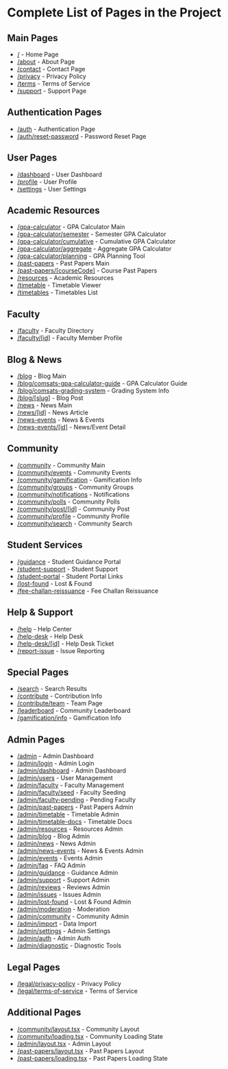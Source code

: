 # Complete List of Pages in the Project

## Main Pages
- [/](app/page.tsx) - Home Page
- [/about](app/about/page.tsx) - About Page
- [/contact](app/contact/page.tsx) - Contact Page
- [/privacy](app/privacy/page.tsx) - Privacy Policy
- [/terms](app/terms/page.tsx) - Terms of Service
- [/support](app/support/page.tsx) - Support Page

## Authentication Pages
- [/auth](app/auth/page.tsx) - Authentication Page
- [/auth/reset-password](app/auth/reset-password/page.tsx) - Password Reset Page

## User Pages
- [/dashboard](app/dashboard/page.tsx) - User Dashboard
- [/profile](app/profile/page.tsx) - User Profile
- [/settings](app/settings/page.tsx) - User Settings

## Academic Resources
- [/gpa-calculator](app/gpa-calculator/page.tsx) - GPA Calculator Main
- [/gpa-calculator/semester](app/gpa-calculator/semester/page.tsx) - Semester GPA Calculator
- [/gpa-calculator/cumulative](app/gpa-calculator/cumulative/page.tsx) - Cumulative GPA Calculator
- [/gpa-calculator/aggregate](app/gpa-calculator/aggregate/page.tsx) - Aggregate GPA Calculator
- [/gpa-calculator/planning](app/gpa-calculator/planning/page.tsx) - GPA Planning Tool
- [/past-papers](app/past-papers/page.tsx) - Past Papers Main
- [/past-papers/[courseCode]](app/past-papers/[courseCode]/page.tsx) - Course Past Papers
- [/resources](app/resources/page.tsx) - Academic Resources
- [/timetable](app/timetable/page.tsx) - Timetable Viewer
- [/timetables](app/timetables/page.tsx) - Timetables List

## Faculty
- [/faculty](app/faculty/page.tsx) - Faculty Directory
- [/faculty/[id]](app/faculty/[id]/page.tsx) - Faculty Member Profile

## Blog & News
- [/blog](app/blog/page.tsx) - Blog Main
- [/blog/comsats-gpa-calculator-guide](app/blog/comsats-gpa-calculator-guide/page.tsx) - GPA Calculator Guide
- [/blog/comsats-grading-system](app/blog/comsats-grading-system/page.tsx) - Grading System Info
- [/blog/[slug]](app/blog/[slug]/page.tsx) - Blog Post
- [/news](app/news/page.tsx) - News Main
- [/news/[id]](app/news/[id]/page.tsx) - News Article
- [/news-events](app/news-events/page.tsx) - News & Events
- [/news-events/[id]](app/news-events/[id]/page.tsx) - News/Event Detail

## Community
- [/community](app/community/page.tsx) - Community Main
- [/community/events](app/community/events/page.tsx) - Community Events
- [/community/gamification](app/community/gamification/page.tsx) - Gamification Info
- [/community/groups](app/community/groups/page.tsx) - Community Groups
- [/community/notifications](app/community/notifications/page.tsx) - Notifications
- [/community/polls](app/community/polls/page.tsx) - Community Polls
- [/community/post/[id]](app/community/post/[id]/page.tsx) - Community Post
- [/community/profile](app/community/profile/page.tsx) - Community Profile
- [/community/search](app/community/search/page.tsx) - Community Search

## Student Services
- [/guidance](app/guidance/page.tsx) - Student Guidance Portal
- [/student-support](app/student-support/page.tsx) - Student Support
- [/student-portal](app/student-portal/page.tsx) - Student Portal Links
- [/lost-found](app/lost-found/page.tsx) - Lost & Found
- [/fee-challan-reissuance](app/fee-challan-reissuance/page.tsx) - Fee Challan Reissuance

## Help & Support
- [/help](app/help/page.tsx) - Help Center
- [/help-desk](app/help-desk/page.tsx) - Help Desk
- [/help-desk/[id]](app/help-desk/[id]/page.tsx) - Help Desk Ticket
- [/report-issue](app/report-issue/page.tsx) - Issue Reporting

## Special Pages
- [/search](app/search/page.tsx) - Search Results
- [/contribute](app/contribute/page.tsx) - Contribution Info
- [/contribute/team](app/contribute/team/page.tsx) - Team Page
- [/leaderboard](app/leaderboard/page.tsx) - Community Leaderboard
- [/gamification/info](app/gamification/info/page.tsx) - Gamification Info

## Admin Pages
- [/admin](app/admin/page.tsx) - Admin Dashboard
- [/admin/login](app/admin/login/page.tsx) - Admin Login
- [/admin/dashboard](app/admin/dashboard/page.tsx) - Admin Dashboard
- [/admin/users](app/admin/users/page.tsx) - User Management
- [/admin/faculty](app/admin/faculty/page.tsx) - Faculty Management
- [/admin/faculty/seed](app/admin/faculty/seed/page.tsx) - Faculty Seeding
- [/admin/faculty-pending](app/admin/faculty-pending/page.tsx) - Pending Faculty
- [/admin/past-papers](app/admin/past-papers/page.tsx) - Past Papers Admin
- [/admin/timetable](app/admin/timetable/page.tsx) - Timetable Admin
- [/admin/timetable-docs](app/admin/timetable-docs/page.tsx) - Timetable Docs
- [/admin/resources](app/admin/resources/page.tsx) - Resources Admin
- [/admin/blog](app/admin/blog/page.tsx) - Blog Admin
- [/admin/news](app/admin/news/page.tsx) - News Admin
- [/admin/news-events](app/admin/news-events/page.tsx) - News & Events Admin
- [/admin/events](app/admin/events/page.tsx) - Events Admin
- [/admin/faq](app/admin/faq/page.tsx) - FAQ Admin
- [/admin/guidance](app/admin/guidance/page.tsx) - Guidance Admin
- [/admin/support](app/admin/support/page.tsx) - Support Admin
- [/admin/reviews](app/admin/reviews/page.tsx) - Reviews Admin
- [/admin/issues](app/admin/issues/page.tsx) - Issues Admin
- [/admin/lost-found](app/admin/lost-found/page.tsx) - Lost & Found Admin
- [/admin/moderation](app/admin/moderation/page.tsx) - Moderation
- [/admin/community](app/admin/community/page.tsx) - Community Admin
- [/admin/import](app/admin/import/page.tsx) - Data Import
- [/admin/settings](app/admin/settings/page.tsx) - Admin Settings
- [/admin/auth](app/admin/auth/page.tsx) - Admin Auth
- [/admin/diagnostic](app/admin/diagnostic/page.tsx) - Diagnostic Tools

## Legal Pages
- [/legal/privacy-policy](app/legal/privacy-policy/page.tsx) - Privacy Policy
- [/legal/terms-of-service](app/legal/terms-of-service/page.tsx) - Terms of Service

## Additional Pages
- [/community/layout.tsx](app/community/layout.tsx) - Community Layout
- [/community/loading.tsx](app/community/loading.tsx) - Community Loading State
- [/admin/layout.tsx](app/admin/layout.tsx) - Admin Layout
- [/past-papers/layout.tsx](app/past-papers/layout.tsx) - Past Papers Layout
- [/past-papers/loading.tsx](app/past-papers/loading.tsx) - Past Papers Loading State
